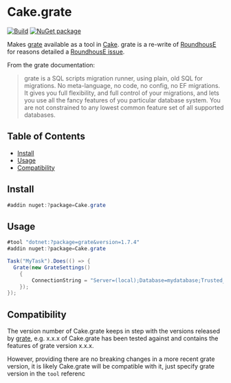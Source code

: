 # Cake.grate

[![Build][githubimage]][githubbuild]
[![NuGet package][nugetimage]][nuget]

Makes [grate](https://erikbra.github.io/grate/) available as a tool in [Cake](https://cakebuild.net/). grate is a re-write of [RoundhousE](https://github.com/chucknorris/roundhouse) for reasons detailed a [RoundhousE issue](https://github.com/chucknorris/roundhouse/issues/438).

From the grate documentation:

>grate is a SQL scripts migration runner, using plain, old SQL for migrations. No meta-language, no code, no config, no EF migrations. It gives you full flexibility, and full control of your migrations, and lets you use all the fancy features of you particular database system. You are not constrained to any lowest common feature set of all supported databases. 

## Table of Contents

- [Install](#install)
- [Usage](#usage)
- [Compatibility](#compatibility)


## Install

```cs
#addin nuget:?package=Cake.grate
```

## Usage

```cs
#tool "dotnet:?package=grate&version=1.7.4"
#addin nuget:?package=Cake.grate

Task("MyTask").Does(() => {
  Grate(new GrateSettings()
    {
        ConnectionString = "Server=(local);Database=mydatabase;Trusted_Connection=True;TrustServerCertificate=true;"
    });
});
```

## Compatibility

The version number of Cake.grate keeps in step with the versions released by [grate](https://github.com/erikbra/grate/releases), e.g. x.x.x of Cake.grate has been tested against and contains the features of grate version x.x.x.

However, providing there are no breaking changes in a more recent grate version, it is likely Cake.grate will be compatible with it, just specify grate version in the `tool` referenc

[githubbuild]: https://github.com/cake-contrib/Cake.grate/actions/workflows/build.yml?query=branch%3Amain
[githubimage]: https://github.com/cake-contrib/Cake.grate/actions/workflows/build.yml/badge.svg?branch=main
[nuget]: https://nuget.org/packages/Cake.grate
[nugetimage]: https://img.shields.io/nuget/v/Cake.grate.svg?logo=nuget&style=flat-square
